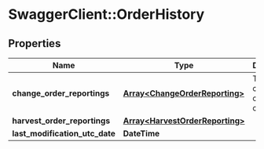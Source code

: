 # SwaggerClient::OrderHistory

## Properties
Name | Type | Description | Notes
------------ | ------------- | ------------- | -------------
**change_order_reportings** | [**Array&lt;ChangeOrderReporting&gt;**](ChangeOrderReporting.md) | The list of change order operation | [optional] 
**harvest_order_reportings** | [**Array&lt;HarvestOrderReporting&gt;**](HarvestOrderReporting.md) |  | [optional] 
**last_modification_utc_date** | **DateTime** |  | [optional] 


